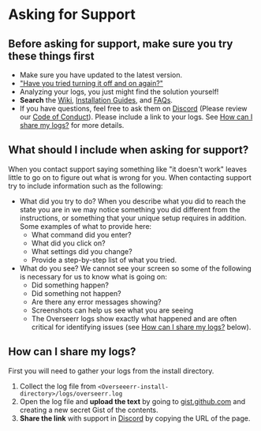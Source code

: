 # Asking for Support

## Before asking for support, make sure you try these things first

- Make sure you have updated to the latest version.
- ["Have you tried turning it off and on again?"](https://www.youtube.com/watch?v=nn2FB1P_Mn8)
- Analyzing your logs, you just might find the solution yourself!
- **Search** the [Wiki](https://github.com/sct/overseerr/wiki),
  [Installation Guides](https://github.com/sct/overseerr/wiki/Installation), and
  [FAQs](https://github.com/sct/overseerr/wiki/Frequently-Asked-Questions).
- If you have questions, feel free to ask them on [Discord](https://discord.gg/PkCWJSeCk7) (Please review our [Code of Conduct](https://github.com/sct/overseerr/blob/develop/CODE_OF_CONDUCT.md)). Please include a link to your logs. See [How can I share my logs?](#how-can-i-share-my-logs) for more details.

## What should I include when asking for support?

When you contact support saying something like "it doesn't work" leaves little to go on to figure out what is wrong for you. When contacting support try to include information such as the following:

- What did you try to do? When you describe what you did to reach the state you are in we may notice something you did different from the instructions, or something that your unique setup requires in addition. Some examples of what to provide here:
  - What command did you enter?
  - What did you click on?
  - What settings did you change?
  - Provide a step-by-step list of what you tried.
- What do you see? We cannot see your screen so some of the following is necessary for us to know what is going on:
  - Did something happen?
  - Did something not happen?
  - Are there any error messages showing?
  - Screenshots can help us see what you are seeing
  - The Overseerr logs show exactly what happened and are often critical for identifying issues (see [How can I share my logs?](#how-can-i-share-my-logs) below).

## How can I share my logs?

First you will need to gather your logs from the install directory.

1. Collect the log file from `<Overseeerr-install-directory>/logs/overseerr.log`
1. Open the log file and **upload the text** by going to [gist.github.com](https://gist.github.com/) and creating a new secret Gist of the contents.
1. **Share the link** with support in [Discord](https://discord.gg/PkCWJSeCk7) by copying the URL of the page.
